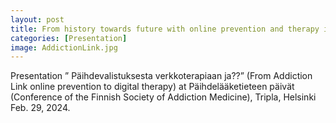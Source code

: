 ```yaml
--- 
layout: post
title: From history towards future with online prevention and therapy in Finland
categories: [Presentation]
image: AddictionLink.jpg
---
```

Presentation ” Päihdevalistuksesta verkkoterapiaan ja??” (From Addiction Link online prevention to digital therapy) at Päihdelääketieteen päivät (Conference of the Finnish Society of Addiction Medicine), Tripla, Helsinki Feb. 29, 2024.

